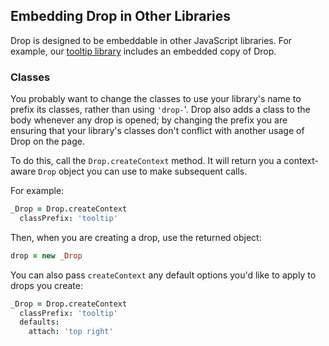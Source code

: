 ## Embedding Drop in Other Libraries

Drop is designed to be embeddable in other JavaScript libraries. For example, our
[tooltip library](/tooltip) includes an embedded copy of Drop.

### Classes

You probably want to change the classes to use your library's name to prefix its classes,
rather than using `'drop-`'.  Drop also adds a class to the body whenever any drop is opened;
by changing the prefix you are ensuring that your library's classes don't conflict with
another usage of Drop on the page.

To do this, call the `Drop.createContext` method.  It will return you a context-aware
`Drop` object you can use to make subsequent calls.

For example:

```coffeescript
_Drop = Drop.createContext
  classPrefix: 'tooltip'
```

Then, when you are creating a drop, use the returned object:

```coffeescript
drop = new _Drop
```

You can also pass `createContext` any default options you'd like to apply to
drops you create:

```coffeescript
_Drop = Drop.createContext
  classPrefix: 'tooltip'
  defaults:
    attach: 'top right'
```
